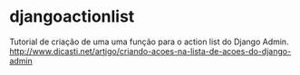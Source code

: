 # djangoactionlist
Tutorial de criação de uma uma função para o action list do Django Admin. http://www.dicasti.net/artigo/criando-acoes-na-lista-de-acoes-do-django-admin
